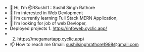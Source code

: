 - 👋 Hi, I’m @RSushil1 : Sushil Singh Rathore
- 👀 I’m interested in Web Devlopment
- 🌱 I’m currently learning Full Stack MERN Application,
- 💞️ I’m looking for job of web Devloper,
-    Deployed projects 1. https://infoweb.cyclic.app/
-    2.   https://megamartapp.cyclic.app/
- 📫 How to reach me Gmail: sushilsinghrathore1998@gmail.com

<!---
RSushil1/RSushil1 is a ✨ special ✨ repository because its `README.md` (this file) appears on your GitHub profile.
You can click the Preview link to take a look at your changes.
--->
